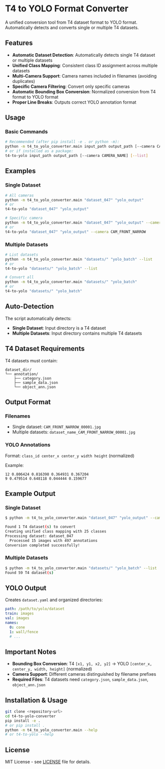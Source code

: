 # T4 to YOLO Format Converter

A unified conversion tool from T4 dataset format to YOLO format.  
Automatically detects and converts single or multiple T4 datasets.

## Features

- **Automatic Dataset Detection**: Automatically detects single T4 dataset or multiple datasets
- **Unified Class Mapping**: Consistent class ID assignment across multiple datasets
- **Multi-Camera Support**: Camera names included in filenames (avoiding duplicates)
- **Specific Camera Filtering**: Convert only specific cameras
- **Automatic Bounding Box Conversion**: Normalized conversion from T4 format to YOLO format
- **Proper Line Breaks**: Outputs correct YOLO annotation format

## Usage

### Basic Commands

```bash
# Recommended (after pip install -e . or python -m):
python -m t4_to_yolo_converter.main input_path output_path [--camera CAMERA_NAME] [--list]
# or if installed as a package:
t4-to-yolo input_path output_path [--camera CAMERA_NAME] [--list]
```

## Examples

### Single Dataset
```bash
# All cameras
python -m t4_to_yolo_converter.main "dataset_047" "yolo_output"
# or
t4-to-yolo "dataset_047" "yolo_output"

# Specific camera
python -m t4_to_yolo_converter.main "dataset_047" "yolo_output" --camera CAM_FRONT_NARROW
# or
t4-to-yolo "dataset_047" "yolo_output" --camera CAM_FRONT_NARROW
```

### Multiple Datasets
```bash
# List datasets
python -m t4_to_yolo_converter.main "datasets/" "yolo_batch" --list
# or
t4-to-yolo "datasets/" "yolo_batch" --list

# Convert all
python -m t4_to_yolo_converter.main "datasets/" "yolo_batch"
# or
t4-to-yolo "datasets/" "yolo_batch"
```

## Auto-Detection

The script automatically detects:
- **Single Dataset**: Input directory is a T4 dataset
- **Multiple Datasets**: Input directory contains multiple T4 datasets

## T4 Dataset Requirements

T4 datasets must contain:
```
dataset_dir/
└── annotation/
    ├── category.json
    ├── sample_data.json
    └── object_ann.json
```

## Output Format

### Filenames
- Single dataset: `CAM_FRONT_NARROW_00001.jpg`
- Multiple datasets: `dataset_name_CAM_FRONT_NARROW_00001.jpg`

### YOLO Annotations
Format: `class_id center_x center_y width height` (normalized)

Example:
```
12 0.806424 0.816398 0.364931 0.367204
9 0.479514 0.648118 0.044444 0.159677
```

## Example Output

### Single Dataset
```bash
$ python -m t4_to_yolo_converter.main "dataset_047" "yolo_output" --camera CAM_FRONT_NARROW

Found 1 T4 dataset(s) to convert
Creating unified class mapping with 25 classes
Processing dataset: dataset_047
  Processed 15 images with 497 annotations
Conversion completed successfully!
```

### Multiple Datasets
```bash
$ python -m t4_to_yolo_converter.main "datasets/" "yolo_batch" --list
Found 59 T4 dataset(s)
```

## YOLO Output

Creates `dataset.yaml` and organized directories:
```yaml
path: /path/to/yolo/dataset
train: images
val: images  
names:
  0: cone
  1: wall/fence
  # ...
```



## Important Notes

- **Bounding Box Conversion**: T4 `[x1, y1, x2, y2]` → YOLO `[center_x, center_y, width, height]` (normalized)
- **Camera Support**: Different cameras distinguished by filename prefixes
- **Required Files**: T4 datasets need `category.json`, `sample_data.json`, `object_ann.json`

## Installation & Usage

```bash
git clone <repository-url>
cd t4-to-yolo-converter
pip install -e .
# or pip install .
python -m t4_to_yolo_converter.main --help
# or t4-to-yolo --help
```

## License

MIT License - see [LICENSE](LICENSE) file for details.
